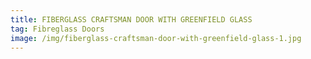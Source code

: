 ```yaml
---
title: FIBERGLASS CRAFTSMAN DOOR WITH GREENFIELD GLASS
tag: Fibreglass Doors
image: /img/fiberglass-craftsman-door-with-greenfield-glass-1.jpg
---
```

